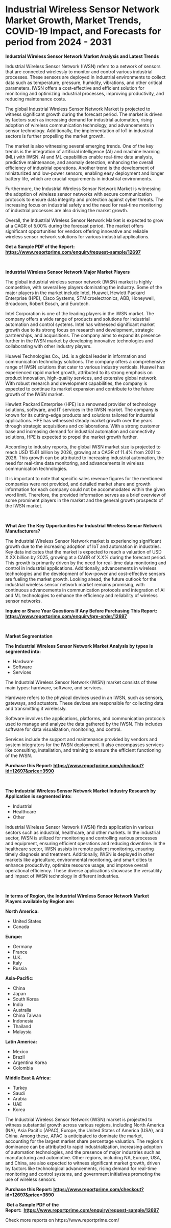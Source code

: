 <p><h1>Industrial Wireless Sensor Network Market Growth, Market Trends, COVID-19 Impact, and Forecasts for period from 2024 - 2031</h1></p><p><strong>Industrial Wireless Sensor Network Market Analysis and Latest Trends</strong></p>
<p><p>Industrial Wireless Sensor Network (IWSN) refers to a network of sensors that are connected wirelessly to monitor and control various industrial processes. These sensors are deployed in industrial environments to collect data such as temperature, pressure, humidity, vibrations, and other critical parameters. IWSN offers a cost-effective and efficient solution for monitoring and optimizing industrial processes, improving productivity, and reducing maintenance costs.</p><p>The global Industrial Wireless Sensor Network Market is projected to witness significant growth during the forecast period. The market is driven by factors such as increasing demand for industrial automation, rising adoption of wireless communication technology, and advancements in sensor technology. Additionally, the implementation of IoT in industrial sectors is further propelling the market growth.</p><p>The market is also witnessing several emerging trends. One of the key trends is the integration of artificial intelligence (AI) and machine learning (ML) with IWSN. AI and ML capabilities enable real-time data analysis, predictive maintenance, and anomaly detection, enhancing the overall efficiency of industrial operations. Another trend is the development of miniaturized and low-power sensors, enabling easy deployment and longer battery life, which are crucial requirements in industrial environments.</p><p>Furthermore, the Industrial Wireless Sensor Network Market is witnessing the adoption of wireless sensor networks with secure communication protocols to ensure data integrity and protection against cyber threats. The increasing focus on industrial safety and the need for real-time monitoring of industrial processes are also driving the market growth.</p><p>Overall, the Industrial Wireless Sensor Network Market is expected to grow at a CAGR of 5.00% during the forecast period. The market offers significant opportunities for vendors offering innovative and reliable wireless sensor network solutions for various industrial applications.</p></p>
<p><strong>Get a Sample PDF of the Report:&nbsp; <a href="https://www.reportprime.com/enquiry/request-sample/12697">https://www.reportprime.com/enquiry/request-sample/12697</a></strong></p>
<p>&nbsp;</p>
<p><strong>Industrial Wireless Sensor Network Major Market Players</strong></p>
<p><p>The global industrial wireless sensor network (IWSN) market is highly competitive, with several key players dominating the industry. Some of the major players in the market include Intel, Huawei, Hewlett Packard Enterprise (HPE), Cisco Systems, STMicroelectronics, ABB, Honeywell, Broadcom, Robert Bosch, and Eurotech.</p><p>Intel Corporation is one of the leading players in the IWSN market. The company offers a wide range of products and solutions for industrial automation and control systems. Intel has witnessed significant market growth due to its strong focus on research and development, strategic partnerships, and acquisitions. The company aims to expand its presence further in the IWSN market by developing innovative technologies and collaborating with other industry players.</p><p>Huawei Technologies Co., Ltd. is a global leader in information and communication technology solutions. The company offers a comprehensive range of IWSN solutions that cater to various industry verticals. Huawei has experienced rapid market growth, attributed to its strong emphasis on product innovation, high-quality services, and extensive global network. With robust research and development capabilities, the company is expected to continue its market expansion and contribute to the future growth of the IWSN market.</p><p>Hewlett Packard Enterprise (HPE) is a renowned provider of technology solutions, software, and IT services in the IWSN market. The company is known for its cutting-edge products and solutions tailored for industrial applications. HPE has witnessed steady market growth over the years through strategic acquisitions and collaborations. With a strong customer base and increasing demand for industrial automation and connectivity solutions, HPE is expected to propel the market growth further.</p><p>According to industry reports, the global IWSN market size is projected to reach USD 15.61 billion by 2026, growing at a CAGR of 11.4% from 2021 to 2026. This growth can be attributed to increasing industrial automation, the need for real-time data monitoring, and advancements in wireless communication technologies. </p><p>It is important to note that specific sales revenue figures for the mentioned companies were not provided, and detailed market share and growth information for each company could not be accommodated within the given word limit. Therefore, the provided information serves as a brief overview of some prominent players in the market and the general growth prospects of the IWSN market.</p></p>
<p>&nbsp;</p>
<p><strong>What Are The Key Opportunities For Industrial Wireless Sensor Network Manufacturers?</strong></p>
<p><p>The Industrial Wireless Sensor Network market is experiencing significant growth due to the increasing adoption of IoT and automation in industries. Key data indicates that the market is expected to reach a valuation of USD X.XX billion by 2025, growing at a CAGR of X.X% during the forecast period. This growth is primarily driven by the need for real-time data monitoring and control in industrial applications. Additionally, advancements in wireless technologies and the development of low-power and cost-effective sensors are fueling the market growth. Looking ahead, the future outlook for the industrial wireless sensor network market remains promising, with continuous advancements in communication protocols and integration of AI and ML technologies to enhance the efficiency and reliability of wireless sensor networks.</p></p>
<p><strong>Inquire or Share Your Questions If Any Before Purchasing This Report: <a href="https://www.reportprime.com/enquiry/pre-order/12697">https://www.reportprime.com/enquiry/pre-order/12697</a></strong></p>
<p>&nbsp;</p>
<p><strong>Market Segmentation</strong></p>
<p><strong>The Industrial Wireless Sensor Network Market Analysis by types is segmented into:</strong></p>
<p><ul><li>Hardware</li><li>Software</li><li>Services</li></ul></p>
<p><p>The Industrial Wireless Sensor Network (IWSN) market consists of three main types: hardware, software, and services. </p><p>Hardware refers to the physical devices used in an IWSN, such as sensors, gateways, and actuators. These devices are responsible for collecting data and transmitting it wirelessly.</p><p>Software involves the applications, platforms, and communication protocols used to manage and analyze the data gathered by the IWSN. This includes software for data visualization, monitoring, and control.</p><p>Services include the support and maintenance provided by vendors and system integrators for the IWSN deployment. It also encompasses services like consulting, installation, and training to ensure the efficient functioning of the IWSN.</p></p>
<p><strong>Purchase this Report:&nbsp;<a href="https://www.reportprime.com/checkout?id=12697&price=3590">https://www.reportprime.com/checkout?id=12697&price=3590</a></strong></p>
<p>&nbsp;</p>
<p><strong>The Industrial Wireless Sensor Network Market Industry Research by Application is segmented into:</strong></p>
<p><ul><li>Industrial</li><li>Healthcare</li><li>Other</li></ul></p>
<p><p>Industrial Wireless Sensor Network (IWSN) finds application in various sectors such as industrial, healthcare, and other markets. In the industrial sector, IWSN is utilized for monitoring and controlling various processes and equipment, ensuring efficient operations and reducing downtime. In the healthcare sector, IWSN assists in remote patient monitoring, ensuring timely diagnosis and treatment. Additionally, IWSN is deployed in other markets like agriculture, environmental monitoring, and smart cities to enhance productivity, optimize resource usage, and improve overall operational efficiency. These diverse applications showcase the versatility and impact of IWSN technology in different industries.</p></p>
<p>&nbsp;</p>
<p><strong>In terms of Region, the Industrial Wireless Sensor Network Market Players available by Region are:</strong></p>
<p>
    <p> <strong> North America: </strong>
        <ul>
            <li>United States</li>
            <li>Canada</li>
        </ul>
        </p> 
    <p> <strong> Europe: </strong>
        <ul>
            <li>Germany</li>
            <li>France</li>
            <li>U.K.</li>
            <li>Italy</li>
            <li>Russia</li>
        </ul>
        </p> 
    <p> <strong> Asia-Pacific: </strong>
        <ul>
            <li>China</li>
            <li>Japan</li>
            <li>South Korea</li>
            <li>India</li>
            <li>Australia</li>
            <li>China Taiwan</li>
            <li>Indonesia</li>
            <li>Thailand</li>
            <li>Malaysia</li>
        </ul>
        </p> 
    <p> <strong> Latin America: </strong>
        <ul>
            <li>Mexico</li>
            <li>Brazil</li>
            <li>Argentina Korea</li>
            <li>Colombia</li>
        </ul>
        </p> 
    <p> <strong> Middle East & Africa: </strong>
        <ul>
            <li>Turkey</li>
            <li>Saudi</li>
            <li>Arabia</li>
            <li>UAE</li>
            <li>Korea</li>
        </ul>
    </p>
    </p>
<p><p>The Industrial Wireless Sensor Network (IWSN) market is projected to witness substantial growth across various regions, including North America (NA), Asia Pacific (APAC), Europe, the United States of America (USA), and China. Among these, APAC is anticipated to dominate the market, accounting for the largest market share percentage valuation. The region's dominance can be attributed to rapid industrialization, increasing adoption of automation technologies, and the presence of major industries such as manufacturing and automotive. Other regions, including NA, Europe, USA, and China, are also expected to witness significant market growth, driven by factors like technological advancements, rising demand for real-time monitoring and control systems, and government initiatives promoting the use of wireless sensors.</p></p>
<p><strong>Purchase this Report: <a href="https://www.reportprime.com/checkout?id=12697&price=3590">https://www.reportprime.com/checkout?id=12697&price=3590</a></strong></p>
<p>&nbsp;<strong>Get a Sample PDF of the Report:&nbsp;&nbsp;<a href="https://www.reportprime.com/enquiry/request-sample/12697">https://www.reportprime.com/enquiry/request-sample/12697</a></strong></p>
<p><strong></strong></p>
<p>Check more reports on https://www.reportprime.com/</p>